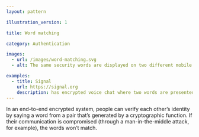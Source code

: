 ```yaml
---
layout: pattern

illustration_version: 1

title: Word matching

category: Authentication

images:
  - url: /images/word-matching.svg
  - alt: The same security words are displayed on two different mobile phones.

examples:
  - title: Signal
    url: https://signal.org
    description: has encrypted voice chat where two words are presented in the call screen
---
```


In an end-to-end encrypted system, people can verify each other’s identity by saying a word from a pair that’s generated by a cryptographic function. If their communication is compromised (through a man-in-the-middle attack, for example), the words won’t match.
